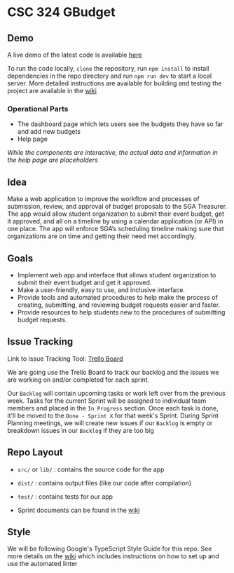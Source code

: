 # CSC 324 GBudget

## Demo

A live demo of the latest code is available [here](https://csc-324-sga-assisting-tool.github.io/csc-324-sga-assisting-tool/)

To run the code locally, `clone` the repository, run `npm install` to install dependencies in the repo directory and run `npm run dev` to start a local server. More detailed instructions are available for building and testing the project are available in the [wiki](https://github.com/csc-324-sga-assisting-tool/csc-324-sga-assisting-tool/wiki)

### Operational Parts

- The dashboard page which lets users see the budgets they have so far and add new budgets 
- Help page

*While the components are interactive, the actual data and information in the help page are placeholders*

## Idea

Make a web application to improve the workflow and processes of submission, review, and approval of budget proposals to the SGA Treasurer. The app would allow student organization to submit their event budget, get it approved, and all on a timeline by using a calendar application (or API) in one place. The app will enforce SGA’s scheduling timeline making sure that organizations are on time and getting their need met accordingly.

## Goals

- Implement web app and interface that allows student organization to submit their event budget and get it approved.
- Make a user-friendly, easy to use, and inclusive interface.
- Provide tools and automated procedures to help make the process of creating, submitting, and reviewing budget requests easier and faster.
- Provide resources to help students new to the procedures of submitting budget requests.

## Issue Tracking

Link to Issue Tracking Tool: [Trello Board](https://trello.com/invite/b/hfm58bcT/ATTI6cf82e3a6ed83c2febcd910d11c8363a47A90D48/issue-board)

We are going use the Trello Board to track our backlog and the issues we are working on and/or completed for each sprint.

Our `Backlog` will contain upcoming tasks or work left over from the previous week. Tasks for the current Sprint will be assigned to individual team members and placed in the `In Progress` section. Once each task is done, it'll be moved to the `Done - Sprint X` for that week's Sprint. During Sprint Planning meetings, we will create new issues if our `Backlog` is empty or breakdown issues in our `Backlog` if they are too big

## Repo Layout

- `src/` or `lib/` : contains the source code for the app
- `dist/` : contains output files (like our code after compilation)
- `test/` : contains tests for our app

- Sprint documents can be found in the [wiki](https://github.com/csc-324-sga-assisting-tool/csc-324-sga-assisting-tool/wiki)

## Style

We will be following Google's TypeScript Style Guide for this repo. See more details on the [wiki](https://github.com/csc-324-sga-assisting-tool/csc-324-sga-assisting-tool/wiki) which includes instructions on how to set up and use the automated linter

